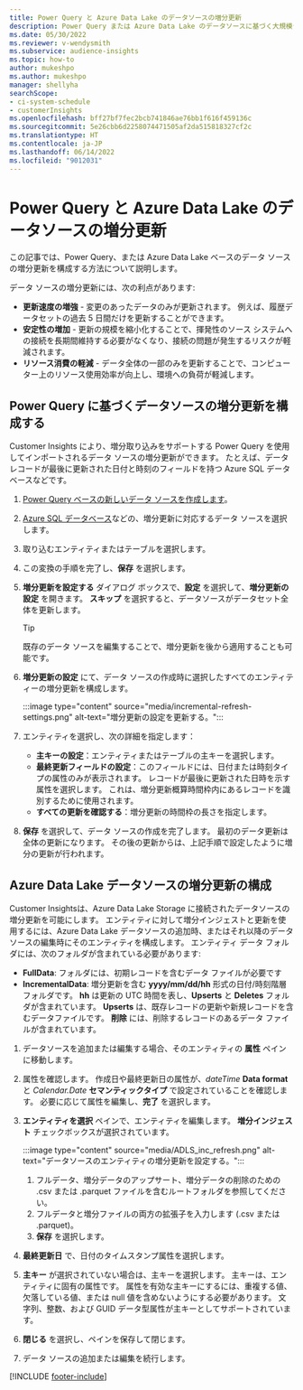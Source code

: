 ```yaml
---
title: Power Query と Azure Data Lake のデータソースの増分更新
description: Power Query または Azure Data Lake のデータソースに基づく大規模データソースの新規、および更新データを更新します。
ms.date: 05/30/2022
ms.reviewer: v-wendysmith
ms.subservice: audience-insights
ms.topic: how-to
author: mukeshpo
ms.author: mukeshpo
manager: shellyha
searchScope:
- ci-system-schedule
- customerInsights
ms.openlocfilehash: bff27bf7fec2bcb741846ae76bb1f616f459136c
ms.sourcegitcommit: 5e26cbb6d2258074471505af2da515818327cf2c
ms.translationtype: HT
ms.contentlocale: ja-JP
ms.lasthandoff: 06/14/2022
ms.locfileid: "9012031"
---
```

# <a name="incremental-refresh-for-power-query-and-azure-data-lake-data-sources"></a>Power Query と Azure Data Lake のデータソースの増分更新

この記事では、Power Query、または Azure Data Lake ベースのデータ ソースの増分更新を構成する方法について説明します。

データ ソースの増分更新には、次の利点があります:

- **更新速度の増強** - 変更のあったデータのみが更新されます。 例えば、履歴データセットの過去 5 日間だけを更新することができます。
- **安定性の増加** - 更新の規模を縮小化することで、揮発性のソース システムへの接続を長期間維持する必要がなくなり、接続の問題が発生するリスクが軽減されます。
- **リソース消費の軽減** - データ全体の一部のみを更新することで、コンピューター上のリソース使用効率が向上し、環境への負荷が軽減します。

## <a name="configure-incremental-refresh-for-data-sources-based-on-power-query"></a>Power Query に基づくデータソースの増分更新を構成する

Customer Insights により、増分取り込みをサポートする Power Query を使用してインポートされるデータ ソースの増分更新ができます。 たとえば、データ レコードが最後に更新された日付と時刻のフィールドを持つ Azure SQL データベースなどです。

1. [Power Query ベースの新しいデータ ソースを作成します](connect-power-query.md)。

1. [Azure SQL データベース](/power-query/connectors/azuresqldatabase)などの、増分更新に対応するデータ ソースを選択します。

1. 取り込むエンティティまたはテーブルを選択します。

1. この変換の手順を完了し、**保存** を選択します。

1. **増分更新を設定する** ダイアログ ボックスで、**設定** を選択して、**増分更新の設定** を開きます。 **スキップ** を選択すると、データソースがデータセット全体を更新します。
   > [!TIP]
   > 既存のデータ ソースを編集することで、増分更新を後から適用することも可能です。

1. **増分更新の設定** にて、データ ソースの作成時に選択したすべてのエンティティーの増分更新を構成します。

   :::image type="content" source="media/incremental-refresh-settings.png" alt-text="増分更新の設定を更新する。":::

1. エンティティを選択し、次の詳細を指定します：

   - **主キーの設定**：エンティティまたはテーブルの主キーを選択します。
   - **最終更新フィールドの設定**：このフィールドには、日付または時刻タイプの属性のみが表示されます。 レコードが最後に更新された日時を示す属性を選択します。 これは、増分更新概算時間枠内にあるレコードを識別するために使用されます。
   - **すべての更新を確認する**：増分更新の時間枠の長さを指定します。

1. **保存** を選択して、データ ソースの作成を完了します。 最初のデータ更新は全体の更新になります。 その後の更新からは、上記手順で設定したように増分の更新が行われます。

## <a name="configure-incremental-refresh-for-azure-data-lake-data-sources"></a>Azure Data Lake データソースの増分更新の構成

Customer Insightsは、Azure Data Lake Storage に接続されたデータソースの増分更新を可能にします。 エンティティに対して増分インジェストと更新を使用するには、Azure Data Lake データソースの追加時、またはそれ以降のデータソースの編集時にそのエンティティを構成します。 エンティティ データ フォルダには、次のフォルダが含まれている必要があります:

- **FullData**: フォルダには、初期レコードを含むデータ ファイルが必要です
- **IncrementalData**: 増分更新を含む **yyyy/mm/dd/hh** 形式の日付/時刻階層フォルダです。 **hh** は更新の UTC 時間を表し、**Upserts** と **Deletes** フォルダが含まれています。 **Upserts** は、既存レコードの更新や新規レコードを含むデータファイルです。 **削除** には、削除するレコードのあるデータ ファイルが含まれています。

1. データソースを追加または編集する場合、そのエンティティの **属性** ペインに移動します。

1. 属性を確認します。 作成日や最終更新日の属性が、*dateTime* **Data format** と *Calendar.Date* **セマンティックタイプ** で設定されていることを確認します。 必要に応じて属性を編集し、**完了** を選択します。

1. **エンティティを選択** ペインで、エンティティを編集します。 **増分インジェスト** チェックボックスが選択されています。

   :::image type="content" source="media/ADLS_inc_refresh.png" alt-text="データソースのエンティティの増分更新を設定する。":::

   1. フルデータ、増分データのアップサート、増分データの削除のための .csv または .parquet ファイルを含むルートフォルダを参照してください。
   1. フルデータと増分ファイルの両方の拡張子を入力します (\.csv または \.parquet)。
   1. **保存** を選択します。

1. **最終更新日** で、日付のタイムスタンプ属性を選択します。

1. **主キー** が選択されていない場合は、主キーを選択します。 主キーは、エンティティに固有の属性です。 属性を有効な主キーにするには、重複する値、欠落している値、または null 値を含めないようにする必要があります。 文字列、整数、および GUID データ型属性が主キーとしてサポートされています。

1. **閉じる** を選択し、ペインを保存して閉じます。

1. データ ソースの追加または編集を続行します。

[!INCLUDE [footer-include](includes/footer-banner.md)]
